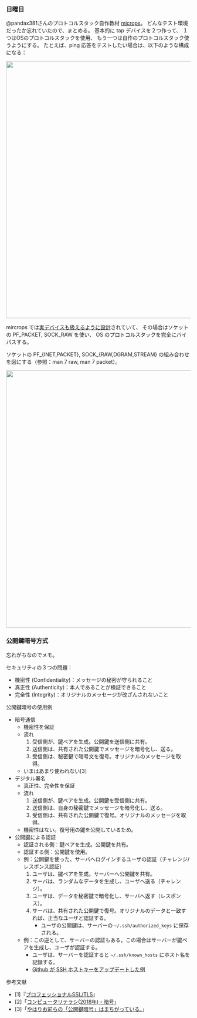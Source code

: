 ### 日曜日

@pandax381さんのプロトコルスタック自作教材 [microps](https://github.com/pandax381/microps)。
どんなテスト環境だったか忘れていたので、まとめる。
基本的に tap デバイスを２つ作って、
１つはOSのプロトコルスタックを使用、
もう一つは自作のプロトコルスタック使うようにする。
たとえば、ping 応答をテストしたい場合は、以下のような構成になる：

<img src="https://i.imgur.com/rf0NP6t.png" width="700">

mircrops では[実デバイスも扱えるように設計](https://docs.google.com/presentation/d/1_fTLvWuNkJ0cpQFKQ1m-J58nAX2kCSe8DujD7RiyStA/edit?slide=id.gd3283b5d32_0_931#slide=id.gd3283b5d32_0_931)されていて、
その場合はソケットの PF_PACKET, SOCK_RAW を使い、
OS のプロトコルスタックを完全にバイパスする。

ソケットの PF_{INET,PACKET}, SOCK_{RAW,DGRAM,STREAM} の組み合わせを図にする（参照：man 7 raw, man 7 packet）。

<img src="https://i.imgur.com/HQRHUho.png" width="700">

### 公開鍵暗号方式

忘れがちなのでメモ。

セキュリティの３つの問題：

- 機密性 (Confidentiality)：メッセージの秘密が守られること
- 真正性 (Authenticity)：本人であることが検証できること
- 完全性 (Integrity)：オリジナルのメッセージが改ざんされないこと

公開鍵暗号の使用例

- 暗号通信
  - 機密性を保証
  - 流れ
    1. 受信側が、鍵ペアを生成。公開鍵を送信側に共有。
    2. 送信側は、共有された公開鍵でメッセージを暗号化し、送る。
    3. 受信側は、秘密鍵で暗号文を復号。オリジナルのメッセージを取得。
  - いまはあまり使われない[3]
- デジタル署名
  - 真正性、完全性を保証
  - 流れ
    1. 送信側が、鍵ペアを生成。公開鍵を受信側に共有。
    2. 送信側は、自身の秘密鍵でメッセージを暗号化し、送る。
    3. 受信側は、共有された公開鍵で復号。オリジナルのメッセージを取得。
  - 機密性はない。復号用の鍵を公開しているため。
- 公開鍵による認証
  - 認証される側：鍵ペアを生成。公開鍵を共有。
  - 認証する側：公開鍵を使用。
  - 例：公開鍵を使った、サーバへログインするユーザの認証（チャレンジ/レスポンス認証）
    1. ユーザは、鍵ペアを生成。サーバーへ公開鍵を共有。
    2. サーバは、ランダムなデータを生成し、ユーザへ送る（チャレンジ）。
    3. ユーザは、データを秘密鍵で暗号化し、サーバへ返す（レスポンス）。
    4. サーバは、共有された公開鍵で復号。オリジナルのデータと一致すれば、正当なユーザと認証する。
        - ユーザの公開鍵は、サーバーの `~/.ssh/authorized_keys` に保存される。
  - 例：この逆として、サーバーの認証もある。この場合はサーバーが鍵ペアを生成し、ユーザが認証する。
    - ユーザは、サーバーを認証すると `~/.ssh/known_hosts` にホスト名を記録する。
    - [Github が SSH ホストキーをアップデートした例](https://github.blog/news-insights/company-news/we-updated-our-rsa-ssh-host-key/)

参考文献

- [1]『[プロフェッショナルSSL/TLS](https://www.lambdanote.com/products/tls)』
- [2]「[コンピュータリテラシ(2018年) - 暗号](https://www.coins.tsukuba.ac.jp/~yas/coins/literacy-2018/2018-05-22/index.html#cryptography)」
- [3]「[やはりお前らの「公開鍵暗号」はまちがっている。](https://zenn.dev/tetsu1008/articles/1e3673ca1ece42)」
